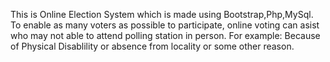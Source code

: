 This is Online Election System which is made using Bootstrap,Php,MySql.
To enable as many voters as possible to participate, online voting can asist who may not able to attend polling station in person.
For example: Because of Physical Disablility or absence from locality or some other reason.
